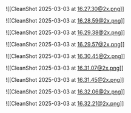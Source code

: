 ![[CleanShot 2025-03-03 at 16.27.30@2x.png]]


![[CleanShot 2025-03-03 at 16.28.59@2x.png]]


![[CleanShot 2025-03-03 at 16.29.38@2x.png]]

![[CleanShot 2025-03-03 at 16.29.57@2x.png]]


![[CleanShot 2025-03-03 at 16.30.45@2x.png]]


![[CleanShot 2025-03-03 at 16.31.07@2x.png]]


![[CleanShot 2025-03-03 at 16.31.45@2x.png]]

![[CleanShot 2025-03-03 at 16.32.06@2x.png]]

![[CleanShot 2025-03-03 at 16.32.21@2x.png]]

